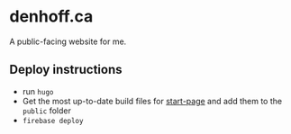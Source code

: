 # denhoff.ca

A public-facing website for me.

## Deploy instructions

- run `hugo`
- Get the most up-to-date build files for [start-page](https://github.com/phildenhoff/start-page) and add them to the `public` folder
- `firebase deploy`
